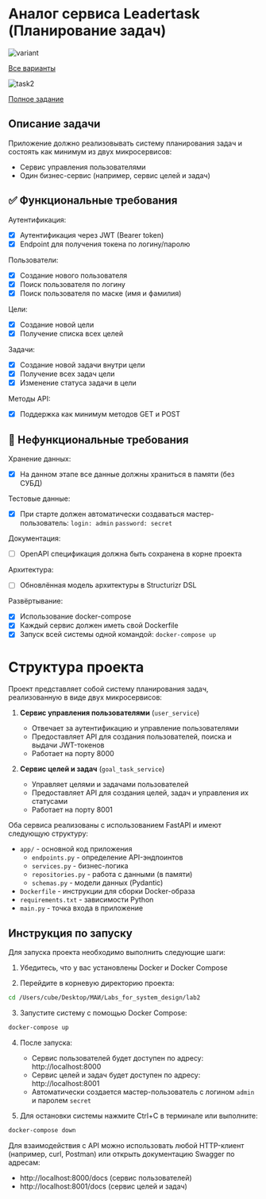 # Аналог сервиса Leadertask (Планирование задач)

![variant](materials/img/variant-10.png)

[Все варианты](materials/source/system_design_task_01.pdf)

![task2](materials/img/task-2.png)

[Полное задание](materials/source/system_design_task_02.pdf)

## Описание задачи

Приложение должно реализовывать систему планирования задач и состоять как минимум из двух микросервисов:
- Сервис управления пользователями
- Один бизнес-сервис (например, сервис целей и задач)

## ✅ Функциональные требования

Аутентификация:
- [X] Аутентификация через JWT (Bearer token)
- [X] Endpoint для получения токена по логину/паролю

Пользователи:
- [X] Создание нового пользователя
- [X] Поиск пользователя по логину
- [X] Поиск пользователя по маске (имя и фамилия)

Цели:
- [X] Создание новой цели
- [X] Получение списка всех целей

Задачи:
- [X] Создание новой задачи внутри цели
- [X] Получение всех задач цели
- [X] Изменение статуса задачи в цели

Методы API:
- [X] Поддержка как минимум методов GET и POST

## 🚫 Нефункциональные требования

Хранение данных:
- [X] На данном этапе все данные должны храниться в памяти (без СУБД)

Тестовые данные:
- [X] При старте должен автоматически создаваться мастер-пользователь: `login: admin` `password: secret`

Документация:
- [ ] OpenAPI спецификация должна быть сохранена в корне проекта

Архитектура:
- [ ] Обновлённая модель архитектуры в Structurizr DSL

Развёртывание:
- [X] Использование docker-compose
- [X] Каждый сервис должен иметь свой Dockerfile
- [X] Запуск всей системы одной командой: `docker-compose up`
          
# Структура проекта

Проект представляет собой систему планирования задач, реализованную в виде двух микросервисов:

1. **Сервис управления пользователями** (`user_service`)
   - Отвечает за аутентификацию и управление пользователями
   - Предоставляет API для создания пользователей, поиска и выдачи JWT-токенов
   - Работает на порту 8000

2. **Сервис целей и задач** (`goal_task_service`)
   - Управляет целями и задачами пользователей
   - Предоставляет API для создания целей, задач и управления их статусами
   - Работает на порту 8001

Оба сервиса реализованы с использованием FastAPI и имеют следующую структуру:
- `app/` - основной код приложения
  - `endpoints.py` - определение API-эндпоинтов
  - `services.py` - бизнес-логика
  - `repositories.py` - работа с данными (в памяти)
  - `schemas.py` - модели данных (Pydantic)
- `Dockerfile` - инструкции для сборки Docker-образа
- `requirements.txt` - зависимости Python
- `main.py` - точка входа в приложение

## Инструкция по запуску

Для запуска проекта необходимо выполнить следующие шаги:

1. Убедитесь, что у вас установлены Docker и Docker Compose

2. Перейдите в корневую директорию проекта:
```bash
cd /Users/cube/Desktop/МАИ/Labs_for_system_design/lab2
```

3. Запустите систему с помощью Docker Compose:
```bash
docker-compose up
```

4. После запуска:
   - Сервис пользователей будет доступен по адресу: http://localhost:8000
   - Сервис целей и задач будет доступен по адресу: http://localhost:8001
   - Автоматически создается мастер-пользователь с логином `admin` и паролем `secret`

5. Для остановки системы нажмите Ctrl+C в терминале или выполните:
```bash
docker-compose down
```

Для взаимодействия с API можно использовать любой HTTP-клиент (например, curl, Postman) или открыть документацию Swagger по адресам:
- http://localhost:8000/docs (сервис пользователей)
- http://localhost:8001/docs (сервис целей и задач)

        